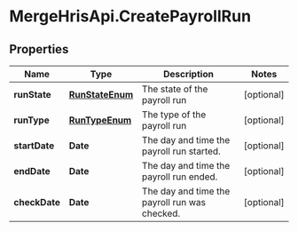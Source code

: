 # MergeHrisApi.CreatePayrollRun

## Properties

Name | Type | Description | Notes
------------ | ------------- | ------------- | -------------
**runState** | [**RunStateEnum**](RunStateEnum.md) | The state of the payroll run | [optional] 
**runType** | [**RunTypeEnum**](RunTypeEnum.md) | The type of the payroll run | [optional] 
**startDate** | **Date** | The day and time the payroll run started. | [optional] 
**endDate** | **Date** | The day and time the payroll run ended. | [optional] 
**checkDate** | **Date** | The day and time the payroll run was checked. | [optional] 


